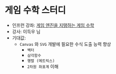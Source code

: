 # 게임 수학 스터디

* 인프런 강좌: [게임 엔진을 지탱하는 게임 수학](https://www.inflearn.com/course/%EA%B2%8C%EC%9E%84-%EC%88%98%ED%95%99-%EA%B2%8C%EC%9E%84%EC%97%94%EC%A7%84/dashboard)
* 강사: 이득우 님
* 기대값:
  * `Canvas` 와 `SVG` 개발에 필요한 수식 도출 능력 향상
    * `벡터`
    * `삼각함수`
    * `행렬 (메트릭스)`
    * `2차원 좌표계` 이해



